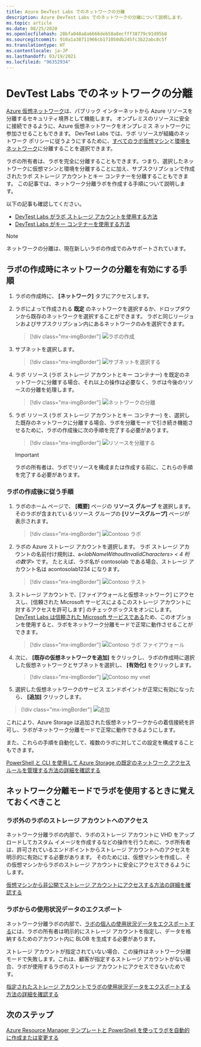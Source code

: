 ```yaml
---
title: Azure DevTest Labs でのネットワークの分離
description: Azure DevTest Labs でのネットワークの分離について説明します。
ms.topic: article
ms.date: 08/25/2020
ms.openlocfilehash: 28bfa048a8a6666deb58a8ecfff38779c91d95b8
ms.sourcegitcommit: 910a1a38711966cb171050db245fc3b22abc8c5f
ms.translationtype: HT
ms.contentlocale: ja-JP
ms.lasthandoff: 03/19/2021
ms.locfileid: "96352934"
---
```

# <a name="network-isolation-in-devtest-labs"></a>DevTest Labs でのネットワークの分離

[Azure 仮想ネットワーク](../virtual-network/virtual-networks-overview.md)は、パブリック インターネットから Azure リソースを分離するセキュリティ境界として機能します。 オンプレミスのリソースに安全に接続できるように、Azure 仮想ネットワークをオンプレミス ネットワークに参加させることもできます。 DevTest Labs では、ラボ リソースが組織のネットワーク ポリシーに従うようにするために、[すべてのラボ仮想マシン](devtest-lab-configure-vnet.md)と[環境をネットワーク](connect-environment-lab-virtual-network.md)に分離することを選択できます。 

ラボの所有者は、ラボを完全に分離することもできます。つまり、選択したネットワークに仮想マシンと環境を分離することに加え、サブスクリプションで作成されたラボ ストレージ アカウントとキー コンテナーを分離することもできます。 この記事では、ネットワーク分離ラボを作成する手順について説明します。 

以下の記事も確認してください。

- [DevTest Labs がラボ ストレージ アカウントを使用する方法](encrypt-storage.md)
- [DevTest Labs がキー コンテナーを使用する方法](devtest-lab-store-secrets-in-key-vault.md)
 
> [!NOTE]
> ネットワークの分離は、現在新しいラボの作成でのみサポートされています。

## <a name="steps-to-enable-network-isolation-during-lab-creation"></a>ラボの作成時にネットワークの分離を有効にする手順

1. ラボの作成時に、 **[ネットワーク]** タブにアクセスします。
1. ラボによって作成される **既定** のネットワークを選択するか、ドロップダウンから既存のネットワークを選択することができます。 ラボと同じリージョンおよびサブスクリプション内にあるネットワークのみを選択できます。 

    > [!div class="mx-imgBorder"]
    > ![ラボの作成](./media/network-isolation/create-lab.png)
1. サブネットを選択します。

    > [!div class="mx-imgBorder"]
    > ![サブネットを選択する](./media/network-isolation/create-lab-subnet.png)
1. ラボ リソース (ラボ ストレージ アカウントとキー コンテナー) を既定のネットワークに分離する場合、それ以上の操作は必要なく、ラボは今後のリソースの分離を処理します。
 
    > [!div class="mx-imgBorder"]
    > ![ネットワークの分離](./media/network-isolation/isolate-lab-resources.png)
1. ラボ リソース (ラボ ストレージ アカウントとキー コンテナー) を、選択した既存のネットワークに分離する場合、ラボを分離モードで引き続き機能させるために、ラボの作成後に次の手順を完了する必要があります。 
 
    > [!div class="mx-imgBorder"]
    > ![リソースを分離する](./media/network-isolation/isolate-my-vnet.png)

    > [!IMPORTANT]
    > ラボの所有者は、ラボでリソースを構成または作成する前に、これらの手順を完了する必要があります。

### <a name="steps-to-follow-post-lab-creation"></a>ラボの作成後に従う手順

1. ラボのホーム ページで、 **[概要]** ページの **リソース グループ** を選択します。 そのラボが含まれているリソース グループの **[リソースグループ]** ページが表示されます。 
 
   > [!div class="mx-imgBorder"]
   > ![Contoso ラボ](./media/network-isolation/contoso-lab.png)
1. ラボの Azure ストレージ アカウントを選択します。 ラボ ストレージ アカウントの名前付け規則は、a<*labNameWithoutInvalidCharacters*> *< 4 桁の数字*> です。 たとえば、ラボ名が contosolab である場合、ストレージ アカウント名は acontosolab1234 になります。
 
   > [!div class="mx-imgBorder"]
   > ![Contoso テスト](./media/network-isolation/contoso-test.png)
1. ストレージ アカウントで、[ファイアウォールと仮想ネットワーク] にアクセスし、[信頼された Microsoft サービスによるこのストレージ アカウントに対するアクセスを許可します] のチェックボックスをオンにします。 [DevTest Labs は信頼された Microsoft サービスである](../storage/common/storage-network-security.md#trusted-microsoft-services)ため、このオプションを使用すると、ラボをネットワーク分離モードで正常に動作させることができます。 

   > [!div class="mx-imgBorder"]
   > ![Contoso ラボ ファイアウォール](./media/network-isolation/contoso-lab-firewalls-vnets.png)
1. 次に、 **[既存の仮想ネットワークを追加]** をクリックし、ラボの作成時に選択した仮想ネットワークとサブネットを選択し、 **[有効化]** をクリックします。 

   > [!div class="mx-imgBorder"]
   > ![Contoso my vnet](./media/network-isolation/contoso-lab-my-vnet.png)
5.  選択した仮想ネットワークのサービス エンドポイントが正常に有効になったら、 **[追加]** クリックします。 

   > [!div class="mx-imgBorder"]
   > ![追加](./media/network-isolation/contoso-firewall-add.png)
 
これにより、Azure Storage は追加された仮想ネットワークからの着信接続を許可し、ラボがネットワーク分離モードで正常に動作できるようにします。 

また、これらの手順を自動化して、複数のラボに対してこの設定を構成することもできます。 

[PowerShell と CLI を使用して Azure Storage の既定のネットワーク アクセス ルールを管理する方法の詳細を確認する](../storage/common/storage-network-security.md?toc=%2fazure%2fvirtual-network%2ftoc.json#powershell)

## <a name="things-to-remember-while-using-a-lab-in-a-network-isolated-mode"></a>ネットワーク分離モードでラボを使用するときに覚えておくべきこと

### <a name="accessing-labs-storage-account-outside-the-lab"></a>ラボ外のラボのストレージ アカウントへのアクセス 

ネットワーク分離ラボの内部で、ラボのストレージ アカウントに VHD をアップロードしてカスタム イメージを作成するなどの操作を行うために、ラボ所有者は、許可されているエンドポイントからストレージ アカウントへのアクセスを明示的に有効にする必要があります。 そのためには、仮想マシンを作成し、その仮想マシンからラボのストレージ アカウントに安全にアクセスできるようにします。 

[仮想マシンから非公開でストレージ アカウントにアクセスする方法の詳細を確認する](../private-link/tutorial-private-endpoint-storage-portal.md)

### <a name="exporting-usage-data-from-the-lab"></a>ラボからの使用状況データのエクスポート 

ネットワーク分離ラボの内部で、[ラボの個人の使用状況データをエクスポートする](personal-data-delete-export.md)には、ラボの所有者は明示的にストレージ アカウントを指定し、データを格納するためのアカウント内に BLOB を生成する必要があります。 

ストレージ アカウントが指定されていない場合、この操作はネットワーク分離モードで失敗します。これは、顧客が指定するストレージ アカウントがない場合、ラボが使用するラボのストレージ アカウントにアクセスできないためです。 

[指定されたストレージ アカウントでラボの使用状況データをエクスポートする方法の詳細を確認する](personal-data-delete-export.md#azure-powershell)

## <a name="next-steps"></a>次のステップ

[Azure Resource Manager テンプレートと PowerShell を使ってラボを自動的に作成または変更する](devtest-lab-use-arm-and-powershell-for-lab-resources.md)